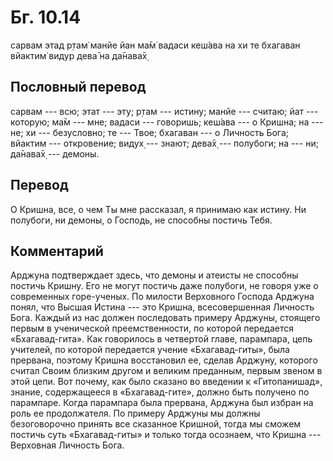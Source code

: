 # Бг. 10.14
сарвам этад р̣там̇ манйе
йан ма̄м̇ вадаси кеш́ава
на хи те бхагаван вйактим̇
видур дева̄ на да̄нава̄х̣
## Пословный перевод

сарвам --- всю; этат --- эту; р̣там --- истину; манйе --- считаю; йат ---
которую; ма̄м --- мне; вадаси --- говоришь; кеш́ава --- о Кришна; на ---
не; хи --- безусловно; те --- Твое; бхагаван --- о Личность Бога;
вйактим --- откровение; видух̣ --- знают; дева̄х̣ --- полубоги; на --- ни;
да̄нава̄х̣ --- демоны.

## Перевод

О Кришна, все, о чем Ты мне рассказал, я принимаю как истину. Ни
полубоги, ни демоны, о Господь, не способны постичь Тебя.

## Комментарий

Арджуна подтверждает здесь, что демоны и атеисты не способны постичь
Кришну. Его не могут постичь даже полубоги, не говоря уже о современных
горе-ученых. По милости Верховного Господа Арджуна понял, что Высшая
Истина --- это Кришна, всесовершенная Личность Бога. Каждый из нас
должен последовать примеру Арджуны, стоящего первым в ученической
преемственности, по которой передается «Бхагавад-гита». Как говорилось в
четвертой главе, парампара, цепь учителей, по которой передается учение
«Бхагавад-гиты», была прервана, поэтому Кришна восстановил ее, сделав
Арджуну, которого считал Своим близким другом и великим преданным,
первым звеном в этой цепи. Вот почему, как было сказано во введении к
«Гитопанишад», знание, содержащееся в «Бхагавад-гите», должно быть
получено по парампаре. Когда парампара была прервана, Арджуна был избран
на роль ее продолжателя. По примеру Арджуны мы должны безоговорочно
принять все сказанное Кришной, тогда мы сможем постичь суть
«Бхагавад-гиты» и только тогда осознаем, что Кришна --- Верховная
Личность Бога.
